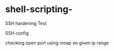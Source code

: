 # shell-scripting-


SSH hardening Test

SSH config


checking open port using nmap on given ip range 
